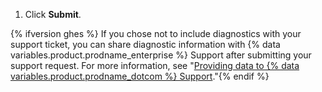 1. Click **Submit**.

{% ifversion ghes %}
If you chose not to include diagnostics with your support ticket, you can share diagnostic information with {% data variables.product.prodname_enterprise %} Support after submitting your support request. For more information, see "[Providing data to {% data variables.product.prodname_dotcom %} Support](/enterprise/admin/guides/enterprise-support/providing-data-to-github-support)."{% endif %}
